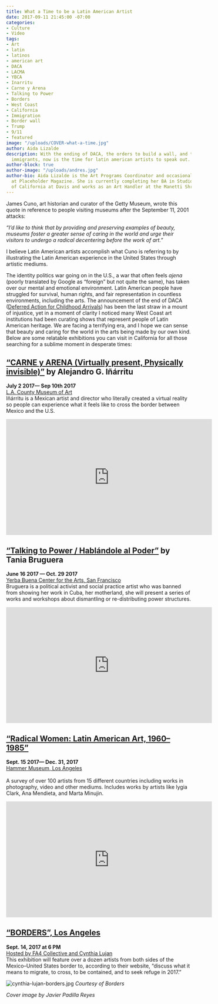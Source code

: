 ```yaml
---
title: What a Time to be a Latin American Artist
date: 2017-09-11 21:45:00 -07:00
categories:
- Culture
- Video
tags:
- Art
- latin
- latinos
- american art
- DACA
- LACMA
- YBCA
- Inarritu
- Carne y Arena
- Talking to Power
- Borders
- West Coast
- California
- Immigration
- Border wall
- Trump
- 9/11
- featured
image: "/uploads/COVER-what-a-time.jpg"
author: Aida Lizalde
description: With the ending of DACA, the orders to build a wall, and the attack on
  immigrants, now is the time for latin american artists to speak out.
author-block: true
author-image: "/uploads/andres.jpg"
author-bio: Aida Lizalde is the Art Programs Coordinator and occasional contributor
  at Placeholder Magazine. She is currently completing her BA in Studio Arts at University
  of California at Davis and works as an Art Handler at the Manetti Shrem Museum.
---
```


James Cuno, art historian and curator of the Getty Museum, wrote this quote in reference to people visiting museums after the September 11, 2001 attacks:  
  
*“I’d like to think that by providing and preserving examples of beauty, museums foster a greater sense of caring in the world and urge their visitors to undergo a radical decentering before the work of art.”*  
  
I believe Latin American artists accomplish what Cuno is referring to by illustrating the Latin American experience in the United States through artistic mediums.  
  
The identity politics war going on in the U.S., a war that often feels *ajena* (poorly translated by Google as “foreign” but not quite the same), has taken over our mental and emotional environment. Latin American people have struggled for survival, human rights, and fair representation in countless environments, including the arts. The announcement of the end of DACA ([Deferred Action for Childhood Arrivals](http://www.cnn.com/2017/09/05/politics/daca-trump-congress/index.html)) has been the last straw in a mount of injustice, yet in a moment of clarity I noticed many West Coast art institutions had been curating shows that represent people of Latin American heritage. We are facing a terrifying era, and I hope we can sense that beauty and caring for the world in the arts being made by our own kind.  
Below are some relatable exhibitions you can visit in California for all those searching for a sublime moment in desperate times:
   
   
## [“CARNE y ARENA (Virtually present, Physically invisible)”](http://www.lacma.org/carne-y-arena#sobre-la-exposicin) by Alejandro G. Iñárritu  
__July 2 2017— Sep 10th 2017__   
[L.A. County Museum of Art](http://www.lacma.org/carne-y-arena#sobre-la-exposicin)  
Iñárritu is a Mexican artist and director who literally created a virtual reality so people can experience what it feels like to cross the border between Mexico and the U.S.  
    
    
<iframe width="560" height="315" src="https://www.youtube-nocookie.com/embed/cAFhIlQOrqE?rel=0" frameborder="0" allowfullscreen></iframe>   
    
## [“Talking to Power / Hablándole al Poder”](http://www.lacma.org/carne-y-arena#sobre-la-exposicin) by Tania Bruguera
__June 16 2017 — Oct. 29 2017__   
[Yerba Buena Center for the Arts, San Francisco
](http://www.lacma.org/carne-y-arena#sobre-la-exposicin)  
Bruguera is a political activist and social practice artist who was banned from showing her work in Cuba, her motherland, she will present a series of works and workshops about dismantling or re-distributing power structures.   

        
<iframe width="560" height="315" src="https://www.youtube-nocookie.com/embed/sbMaJRhlqaA?rel=0" frameborder="0" allowfullscreen></iframe>  

## [“Radical Women: Latin American Art, 1960–1985”](http://www.lacma.org/carne-y-arena#sobre-la-exposicin)  
__Sept. 15 2017— Dec. 31, 2017__  
[Hammer Museum, Los Angeles  
](http://www.lacma.org/carne-y-arena#sobre-la-exposicin)  
A survey of over 100 artists from 15 different countries including works in photography, video and other mediums. Includes works by artists like lygia Clark, Ana Mendieta, and Marta Minujin.   
   
    
<iframe src="https://player.vimeo.com/video/181671106?color=ffffff&portrait=0" width="560" height="315" frameborder="0" webkitallowfullscreen mozallowfullscreen allowfullscreen></iframe>  
    
## [“BORDERS”, Los Angeles](https://www.facebook.com/events/1387257648054209/)   
__Sept. 14, 2017 at 6 PM__   
[Hosted by FA4 Collective and Cynthia Lujan
](https://www.facebook.com/events/1387257648054209/)   
This exhibition will feature over a dozen artists from both sides of the Mexico–United States border to, according to their website, “discuss what it means to migrate, to cross, to be contained, and to seek refuge in 2017.” 

![cynthia-lujan-borders.jpg](/uploads/cynthia-lujan-borders.jpg)
*Courtesy of Borders*


*Cover image by Javier Padilla Reyes*